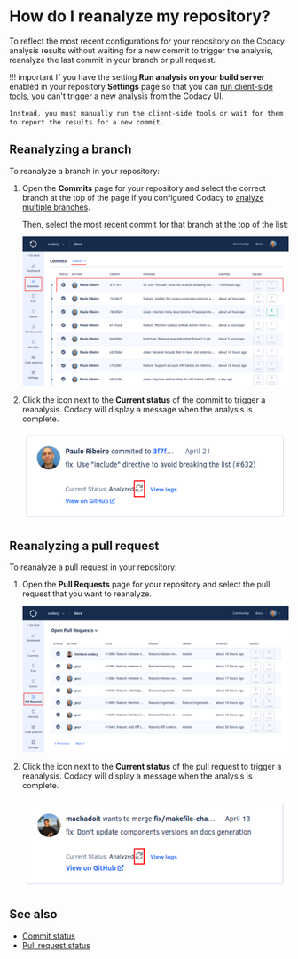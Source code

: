 # How do I reanalyze my repository?

To reflect the most recent configurations for your repository on the Codacy analysis results without waiting for a new commit to trigger the analysis, reanalyze the last commit in your branch or pull request.

!!! important
    If you have the setting **Run analysis on your build server** enabled in your repository **Settings** page so that you can [run client-side tools](../../related-tools/local-analysis/client-side-tools.md), you can't trigger a new analysis from the Codacy UI.

    Instead, you must manually run the client-side tools or wait for them to report the results for a new commit.

## Reanalyzing a branch

To reanalyze a branch in your repository:

1.  Open the **Commits** page for your repository and select the correct branch at the top of the page if you configured Codacy to [analyze multiple branches](../../repositories-configure/managing-branches.md).

    Then, select the most recent commit for that branch at the top of the list:

    ![Selecting the last commit on a branch](images/reanalyze-repository-commits-list.png)

1.  Click the icon next to the **Current status** of the commit to trigger a reanalysis. Codacy will display a message when the analysis is complete.

    ![Reanalyzing a commit](images/reanalyze-repository-commit.png)

## Reanalyzing a pull request

To reanalyze a pull request in your repository:

1.  Open the **Pull Requests** page for your repository and select the pull request that you want to reanalyze.

    ![Selecting a pull request](images/reanalyze-repository-prs-list.png)

1.  Click the icon next to the **Current status** of the pull request to trigger a reanalysis. Codacy will display a message when the analysis is complete.

    ![Reanalyzing a pull request](images/reanalyze-repository-pr.png)

## See also

-   [Commit status](../../repositories/commits.md#commit-status)
-   [Pull request status](../../repositories/pull-requests.md#pull-request-status)
